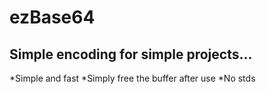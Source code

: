 # ezBase64
Simple encoding for simple projects...
---------------------------------------
*Simple and fast
*Simply free the buffer after use
*No stds 
